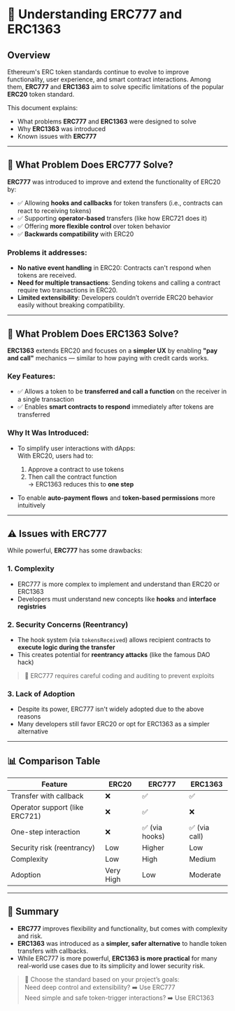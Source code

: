 # 🧠 Understanding ERC777 and ERC1363

## Overview

Ethereum's ERC token standards continue to evolve to improve functionality, user experience, and smart contract interactions. Among them, **ERC777** and **ERC1363** aim to solve specific limitations of the popular **ERC20** token standard.

This document explains:
- What problems **ERC777** and **ERC1363** were designed to solve
- Why **ERC1363** was introduced
- Known issues with **ERC777**

---

## 🎯 What Problem Does ERC777 Solve?

**ERC777** was introduced to improve and extend the functionality of ERC20 by:

- ✅ Allowing **hooks and callbacks** for token transfers (i.e., contracts can react to receiving tokens)
- ✅ Supporting **operator-based** transfers (like how ERC721 does it)
- ✅ Offering **more flexible control** over token behavior
- ✅ **Backwards compatibility** with ERC20

### Problems it addresses:
- **No native event handling** in ERC20: Contracts can't respond when tokens are received.
- **Need for multiple transactions**: Sending tokens and calling a contract require two transactions in ERC20.
- **Limited extensibility**: Developers couldn’t override ERC20 behavior easily without breaking compatibility.

---

## 🎯 What Problem Does ERC1363 Solve?

**ERC1363** extends ERC20 and focuses on a **simpler UX** by enabling **"pay and call"** mechanics — similar to how paying with credit cards works.

### Key Features:
- ✅ Allows a token to be **transferred and call a function** on the receiver in a single transaction
- ✅ Enables **smart contracts to respond** immediately after tokens are transferred

### Why It Was Introduced:
- To simplify user interactions with dApps:  
  With ERC20, users had to:
  1. Approve a contract to use tokens
  2. Then call the contract function  
  → ERC1363 reduces this to **one step**

- To enable **auto-payment flows** and **token-based permissions** more intuitively

---

## ⚠️ Issues with ERC777

While powerful, **ERC777** has some drawbacks:

### 1. **Complexity**
- ERC777 is more complex to implement and understand than ERC20 or ERC1363
- Developers must understand new concepts like **hooks** and **interface registries**

### 2. **Security Concerns (Reentrancy)**
- The hook system (via `tokensReceived`) allows recipient contracts to **execute logic during the transfer**
- This creates potential for **reentrancy attacks** (like the famous DAO hack)

> 🔐 ERC777 requires careful coding and auditing to prevent exploits

### 3. **Lack of Adoption**
- Despite its power, ERC777 isn't widely adopted due to the above reasons
- Many developers still favor ERC20 or opt for ERC1363 as a simpler alternative

---

## 📊 Comparison Table

| Feature                          | ERC20   | ERC777        | ERC1363       |
|----------------------------------|---------|---------------|---------------|
| Transfer with callback           | ❌      | ✅            | ✅            |
| Operator support (like ERC721)  | ❌      | ✅            | ❌            |
| One-step interaction             | ❌      | ✅ (via hooks) | ✅ (via call) |
| Security risk (reentrancy)      | Low     | Higher        | Low           |
| Complexity                      | Low     | High          | Medium        |
| Adoption                        | Very High | Low         | Moderate      |

---

## 📌 Summary

- **ERC777** improves flexibility and functionality, but comes with complexity and risk.
- **ERC1363** was introduced as a **simpler, safer alternative** to handle token transfers with callbacks.
- While ERC777 is more powerful, **ERC1363 is more practical** for many real-world use cases due to its simplicity and lower security risk.

> 🧠 Choose the standard based on your project’s goals:  
> Need deep control and extensibility? ➡️ Use ERC777  
> Need simple and safe token-trigger interactions? ➡️ Use ERC1363

